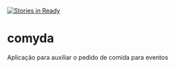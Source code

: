 [![Stories in Ready](https://badge.waffle.io/comyda/comyda.png?label=ready&title=Ready)](https://waffle.io/comyda/comyda)
# comyda
Aplicação para auxiliar o pedido de comida para eventos
